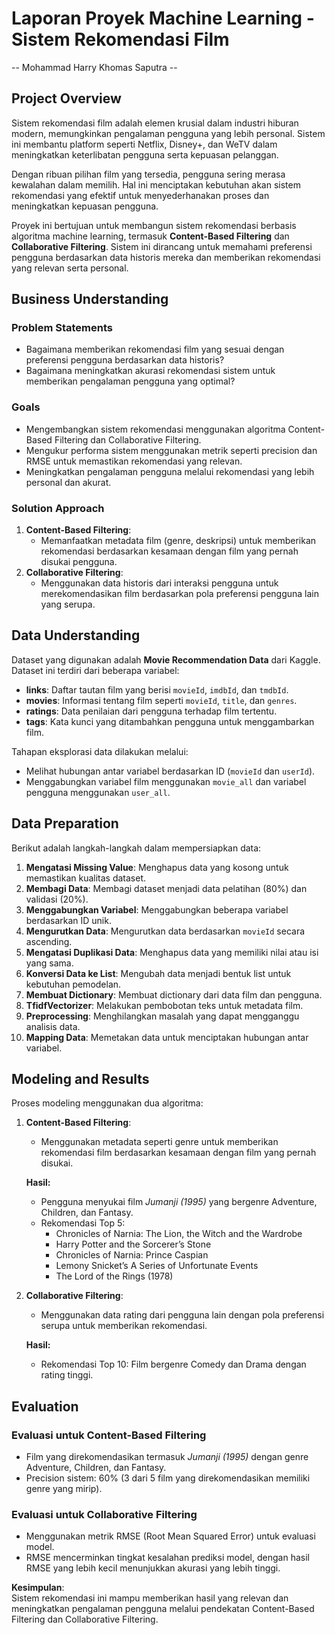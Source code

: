 # Laporan Proyek Machine Learning - Sistem Rekomendasi Film  
-- Mohammad Harry Khomas Saputra --

## Project Overview  

Sistem rekomendasi film adalah elemen krusial dalam industri hiburan modern, memungkinkan pengalaman pengguna yang lebih personal. Sistem ini membantu platform seperti Netflix, Disney+, dan WeTV dalam meningkatkan keterlibatan pengguna serta kepuasan pelanggan.  

Dengan ribuan pilihan film yang tersedia, pengguna sering merasa kewalahan dalam memilih. Hal ini menciptakan kebutuhan akan sistem rekomendasi yang efektif untuk menyederhanakan proses dan meningkatkan kepuasan pengguna.  

Proyek ini bertujuan untuk membangun sistem rekomendasi berbasis algoritma machine learning, termasuk **Content-Based Filtering** dan **Collaborative Filtering**. Sistem ini dirancang untuk memahami preferensi pengguna berdasarkan data historis mereka dan memberikan rekomendasi yang relevan serta personal.

## Business Understanding  

### Problem Statements  

- Bagaimana memberikan rekomendasi film yang sesuai dengan preferensi pengguna berdasarkan data historis?  
- Bagaimana meningkatkan akurasi rekomendasi sistem untuk memberikan pengalaman pengguna yang optimal?  

### Goals  

- Mengembangkan sistem rekomendasi menggunakan algoritma Content-Based Filtering dan Collaborative Filtering.  
- Mengukur performa sistem menggunakan metrik seperti precision dan RMSE untuk memastikan rekomendasi yang relevan.  
- Meningkatkan pengalaman pengguna melalui rekomendasi yang lebih personal dan akurat.  

### Solution Approach  

1. **Content-Based Filtering**:  
   - Memanfaatkan metadata film (genre, deskripsi) untuk memberikan rekomendasi berdasarkan kesamaan dengan film yang pernah disukai pengguna.  
2. **Collaborative Filtering**:  
   - Menggunakan data historis dari interaksi pengguna untuk merekomendasikan film berdasarkan pola preferensi pengguna lain yang serupa.  

## Data Understanding  

Dataset yang digunakan adalah **Movie Recommendation Data** dari Kaggle. Dataset ini terdiri dari beberapa variabel:  

- **links**: Daftar tautan film yang berisi `movieId`, `imdbId`, dan `tmdbId`.  
- **movies**: Informasi tentang film seperti `movieId`, `title`, dan `genres`.  
- **ratings**: Data penilaian dari pengguna terhadap film tertentu.  
- **tags**: Kata kunci yang ditambahkan pengguna untuk menggambarkan film.  

Tahapan eksplorasi data dilakukan melalui:  

- Melihat hubungan antar variabel berdasarkan ID (`movieId` dan `userId`).  
- Menggabungkan variabel film menggunakan `movie_all` dan variabel pengguna menggunakan `user_all`.  

## Data Preparation  

Berikut adalah langkah-langkah dalam mempersiapkan data:  

1. **Mengatasi Missing Value**: Menghapus data yang kosong untuk memastikan kualitas dataset.  
2. **Membagi Data**: Membagi dataset menjadi data pelatihan (80%) dan validasi (20%).  
3. **Menggabungkan Variabel**: Menggabungkan beberapa variabel berdasarkan ID unik.  
4. **Mengurutkan Data**: Mengurutkan data berdasarkan `movieId` secara ascending.  
5. **Mengatasi Duplikasi Data**: Menghapus data yang memiliki nilai atau isi yang sama.  
6. **Konversi Data ke List**: Mengubah data menjadi bentuk list untuk kebutuhan pemodelan.  
7. **Membuat Dictionary**: Membuat dictionary dari data film dan pengguna.  
8. **TfidfVectorizer**: Melakukan pembobotan teks untuk metadata film.  
9. **Preprocessing**: Menghilangkan masalah yang dapat mengganggu analisis data.  
10. **Mapping Data**: Memetakan data untuk menciptakan hubungan antar variabel.  

## Modeling and Results  

Proses modeling menggunakan dua algoritma:  

1. **Content-Based Filtering**:  
   - Menggunakan metadata seperti genre untuk memberikan rekomendasi film berdasarkan kesamaan dengan film yang pernah disukai.  

   **Hasil:**  
   - Pengguna menyukai film *Jumanji (1995)* yang bergenre Adventure, Children, dan Fantasy.  
   - Rekomendasi Top 5:  
     - Chronicles of Narnia: The Lion, the Witch and the Wardrobe  
     - Harry Potter and the Sorcerer’s Stone  
     - Chronicles of Narnia: Prince Caspian  
     - Lemony Snicket’s A Series of Unfortunate Events  
     - The Lord of the Rings (1978)  

2. **Collaborative Filtering**:  
   - Menggunakan data rating dari pengguna lain dengan pola preferensi serupa untuk memberikan rekomendasi.  

   **Hasil:**  
   - Rekomendasi Top 10: Film bergenre Comedy dan Drama dengan rating tinggi.  

## Evaluation  

### Evaluasi untuk Content-Based Filtering  

- Film yang direkomendasikan termasuk *Jumanji (1995)* dengan genre Adventure, Children, dan Fantasy.  
- Precision sistem: 60% (3 dari 5 film yang direkomendasikan memiliki genre yang mirip).  

### Evaluasi untuk Collaborative Filtering  

- Menggunakan metrik RMSE (Root Mean Squared Error) untuk evaluasi model.  
- RMSE mencerminkan tingkat kesalahan prediksi model, dengan hasil RMSE yang lebih kecil menunjukkan akurasi yang lebih tinggi.  

**Kesimpulan**:  
Sistem rekomendasi ini mampu memberikan hasil yang relevan dan meningkatkan pengalaman pengguna melalui pendekatan Content-Based Filtering dan Collaborative Filtering.
